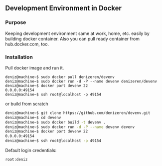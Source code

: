 ## Development Environment in Docker

### Purpose
Keeping development environment same at work, home, etc. easily by building docker container. Also you can pull ready container from hub.docker.com, too.

### Installation

Pull docker image and run it.

```
deniz@machine~$ sudo docker pull denizeren/devenv
deniz@machine~$ sudo docker run -d -P --name devenv denizeren/devenv
deniz@machine~$ docker port devenv 22
0.0.0.0:49154
deniz@machine~$ ssh root@localhost -p 49154
```

or build from scratch

```bash
deniz@machine~$ git clone https://github.com/denizeren/devenv.git
deniz@machine~$ cd devenv
deniz@machine~$ sudo docker build -t devenv .
deniz@machine~$ sudo docker run -d -P --name devenv devenv
deniz@machine~$ docker port devenv 22
0.0.0.0:49154
deniz@machine~$ ssh root@localhost -p 49154
```

Default login credentials:
```
root:deniz
```
